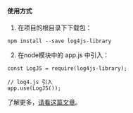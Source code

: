 
#### 使用方式

1. 在项目的根目录下下载包：<br/>
```
npm install --save log4js-library
```
2. 在node模块中的 app.js 中引入：<br/>
```
const LogJS = require(log4js-library);

// log4.js 引入
app.use(LogJS());
```
了解更多，<a href="https://github.com/tugenhua0707/react-collection/blob/master/node/log4js.md">请看这篇文章</a>。
